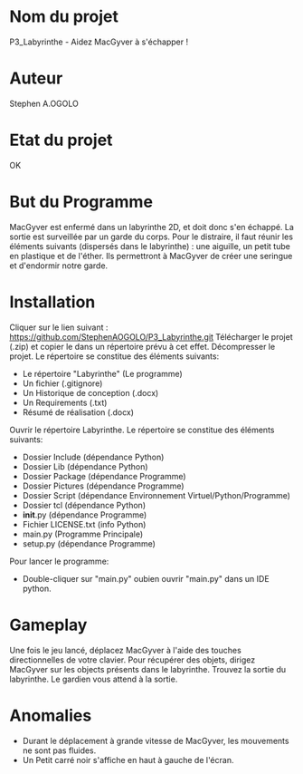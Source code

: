 # Nom du projet
P3_Labyrinthe - Aidez MacGyver à s'échapper !

# Auteur
Stephen A.OGOLO

# Etat du projet
OK

# But du Programme
MacGyver est enfermé dans un labyrinthe 2D, et doit donc s'en échappé. 
La sortie est surveillée par un garde du corps.
Pour le distraire, il faut réunir les éléments suivants (dispersés dans le labyrinthe) :
une aiguille, un petit tube en plastique et de l'éther. 
Ils permettront à MacGyver de créer une seringue et d'endormir notre garde.

# Installation
Cliquer sur le lien suivant : https://github.com/StephenAOGOLO/P3_Labyrinthe.git
Télécharger le projet (.zip) et copier le dans un répertoire prévu à cet effet.
Décompresser le projet. Le répertoire se constitue des éléments suivants:
- Le répertoire "Labyrinthe" (Le programme)
- Un fichier (.gitignore)
- Un Historique de conception (.docx)
- Un Requirements (.txt)
- Résumé de réalisation (.docx)

Ouvrir le répertoire Labyrinthe. Le répertoire se constitue des éléments suivants:
- Dossier Include (dépendance Python)
- Dossier Lib (dépendance Python)
- Dossier Package (dépendance Programme)
- Dossier Pictures (dépendance Programme)
- Dossier Script (dépendance Environnement Virtuel/Python/Programme)
- Dossier tcl (dépendance Python)
- __init__.py (dépendance Programme)
- Fichier LICENSE.txt (info Python)
- main.py (Programme Principale)
- setup.py (dépendance Programme)

Pour lancer le programme:
- Double-cliquer sur "main.py" oubien ouvrir "main.py" dans un IDE python.

# Gameplay
Une fois le jeu lancé, déplacez MacGyver à l'aide des touches directionnelles de votre clavier.
Pour récupérer des objets, dirigez MacGyver sur les objects présents dans le labyrinthe.
Trouvez la sortie du labyrinthe. Le gardien vous attend à la sortie.

# Anomalies
- Durant le déplacement à grande vitesse de MacGyver, les mouvements ne sont pas fluides.
- Un Petit carré noir s'affiche en haut à gauche de l'écran.


